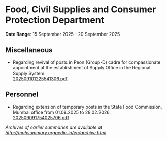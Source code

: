 # Food, Civil Supplies and Consumer Protection Department

**Date Range**: 15 September 2025 - 20 September 2025


## Miscellaneous
- Regarding revival of posts in Peon (Group-D) cadre for compassionate appointment at the establishment of Supply Office in the Regional Supply System.\
  [202509101225541306.pdf](https://gr.maharashtra.gov.in/Site/Upload/Government%20Resolutions/English/202509101225541306.pdf)

## Personnel
- Regarding extension of temporary posts in the State Food Commission, Mumbai office from 01.09.2025 to 28.02.2026.\
  [202509091754025706.pdf](https://gr.maharashtra.gov.in/Site/Upload/Government%20Resolutions/English/202509091754025706.pdf)


*Archives of earlier summaries are available at http://mahsummary.orgpedia.in/en/archive.html*